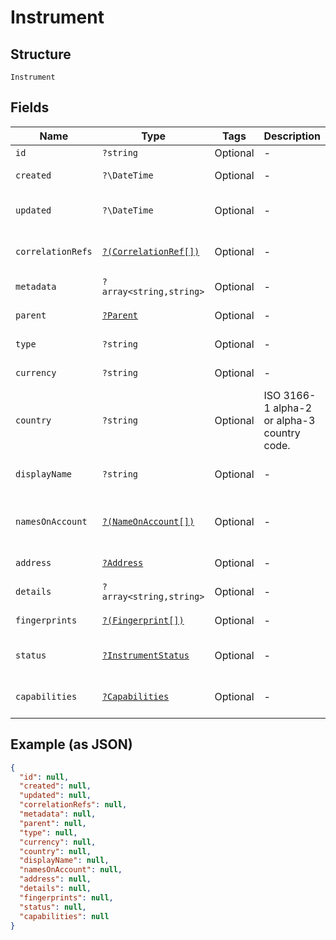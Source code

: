 
# Instrument

## Structure

`Instrument`

## Fields

| Name | Type | Tags | Description | Getter | Setter |
|  --- | --- | --- | --- | --- | --- |
| `id` | `?string` | Optional | - | getId(): ?string | setId(?string id): void |
| `created` | `?\DateTime` | Optional | - | getCreated(): ?\DateTime | setCreated(?\DateTime created): void |
| `updated` | `?\DateTime` | Optional | - | getUpdated(): ?\DateTime | setUpdated(?\DateTime updated): void |
| `correlationRefs` | [`?(CorrelationRef[])`](../../doc/models/correlation-ref.md) | Optional | - | getCorrelationRefs(): ?array | setCorrelationRefs(?array correlationRefs): void |
| `metadata` | `?array<string,string>` | Optional | - | getMetadata(): ?array | setMetadata(?array metadata): void |
| `parent` | [`?Parent`](../../doc/models/parent.md) | Optional | - | getParent(): ?Parent | setParent(?Parent parent): void |
| `type` | `?string` | Optional | - | getType(): ?string | setType(?string type): void |
| `currency` | `?string` | Optional | - | getCurrency(): ?string | setCurrency(?string currency): void |
| `country` | `?string` | Optional | ISO 3166-1 alpha-2 or alpha-3 country code. | getCountry(): ?string | setCountry(?string country): void |
| `displayName` | `?string` | Optional | - | getDisplayName(): ?string | setDisplayName(?string displayName): void |
| `namesOnAccount` | [`?(NameOnAccount[])`](../../doc/models/name-on-account.md) | Optional | - | getNamesOnAccount(): ?array | setNamesOnAccount(?array namesOnAccount): void |
| `address` | [`?Address`](../../doc/models/address.md) | Optional | - | getAddress(): ?Address | setAddress(?Address address): void |
| `details` | `?array<string,string>` | Optional | - | getDetails(): ?array | setDetails(?array details): void |
| `fingerprints` | [`?(Fingerprint[])`](../../doc/models/fingerprint.md) | Optional | - | getFingerprints(): ?array | setFingerprints(?array fingerprints): void |
| `status` | [`?InstrumentStatus`](../../doc/models/instrument-status.md) | Optional | - | getStatus(): ?InstrumentStatus | setStatus(?InstrumentStatus status): void |
| `capabilities` | [`?Capabilities`](../../doc/models/capabilities.md) | Optional | - | getCapabilities(): ?Capabilities | setCapabilities(?Capabilities capabilities): void |

## Example (as JSON)

```json
{
  "id": null,
  "created": null,
  "updated": null,
  "correlationRefs": null,
  "metadata": null,
  "parent": null,
  "type": null,
  "currency": null,
  "country": null,
  "displayName": null,
  "namesOnAccount": null,
  "address": null,
  "details": null,
  "fingerprints": null,
  "status": null,
  "capabilities": null
}
```

